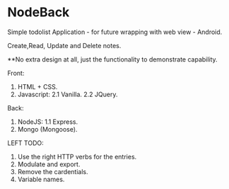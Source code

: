 # NodeBack
Simple todolist Application - for future wrapping with web view - Android.

Create,Read, Update and Delete notes.

**No extra design at all, just the functionality to demonstrate capability.

Front:
1. HTML + CSS.
2. Javascript:
    2.1 Vanilla.
    2.2 JQuery.

Back:
1. NodeJS:
    1.1 Express.
2. Mongo (Mongoose).

LEFT TODO:
1. Use the right HTTP verbs for the entries.
2. Modulate and export.
3. Remove the cardentials.
4. Variable names.
